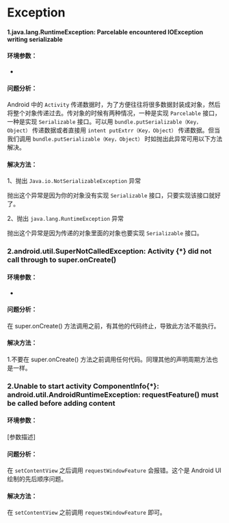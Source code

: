 # Exception

#### 1.java.lang.RuntimeException: Parcelable encountered IOException writing serializable


#### 环境参数：

*

#### 问题分析：

Android 中的 `Activity` 传递数据时，为了方便往往将很多数据封装成对象，然后将整个对象传递过去。传对象的时候有两种情况，一种是实现 `Parcelable` 接口，一种是实现 `Serializable` 接口。可以用 `bundle.putSerializable（Key，Object）` 传递数据或者直接用 `intent putExtrr（Key，Object）` 传递数据。但当我们调用 `bundle.putSerializable（Key，Object）` 时如抛出此异常可用以下方法解决。

#### 解决方法：

1、抛出 `Java.io.NotSerializableException` 异常

抛出这个异常是因为你的对象没有实现 `Serializable` 接口，只要实现该接口就好了。

2、抛出 `java.lang.RuntimeException` 异常

抛出这个异常是因为传递的对象里面的对象也要实现 `Serializable` 接口。

### 2.android.util.SuperNotCalledException: Activity {*} did not call through to super.onCreate()

#### 环境参数：

*

#### 问题分析：

在 super.onCreate() 方法调用之前，有其他的代码终止，导致此方法不能执行。

#### 解决方法：

1.不要在 super.onCreate() 方法之前调用任何代码。同理其他的声明周期方法也是一样。



### 2.Unable to start activity ComponentInfo{*}: android.util.AndroidRuntimeException: requestFeature() must be called before adding content

#### 环境参数：

[参数描述]

#### 问题分析：

在 `setContentView` 之后调用 `requestWindowFeature` 会报错。这个是 Android UI 绘制的先后顺序问题。

#### 解决方法：

在 `setContentView` 之前调用 `requestWindowFeature` 即可。


